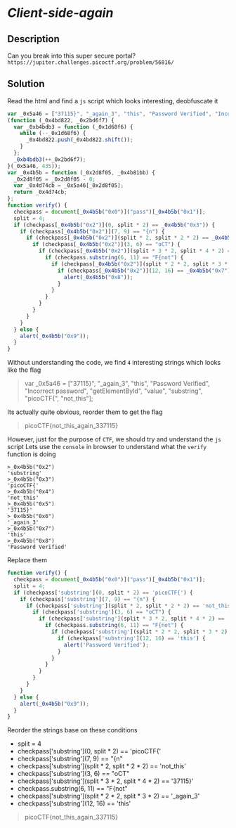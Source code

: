 # **_Client-side-again_**
## Description
Can you break into this super secure portal? `https://jupiter.challenges.picoctf.org/problem/56816/`
## Solution
Read the html and find a  `js` script which looks interesting, deobfuscate it
```js
var _0x5a46 = ["37115}", "_again_3", "this", "Password Verified", "Incorrect password", "getElementById", "value", "substring", "picoCTF{", "not_this"];
(function (_0x4bd822, _0x2bd6f7) {
  var _0xb4bdb3 = function (_0x1d68f6) {
    while (--_0x1d68f6) {
      _0x4bd822.push(_0x4bd822.shift());
    }
  };
  _0xb4bdb3(++_0x2bd6f7);
}(_0x5a46, 435));
var _0x4b5b = function (_0x2d8f05, _0x4b81bb) {
  _0x2d8f05 = _0x2d8f05 - 0;
  var _0x4d74cb = _0x5a46[_0x2d8f05];
  return _0x4d74cb;
};
function verify() {
  checkpass = document[_0x4b5b("0x0")]("pass")[_0x4b5b("0x1")];
  split = 4;
  if (checkpass[_0x4b5b("0x2")](0, split * 2) == _0x4b5b("0x3")) {
    if (checkpass[_0x4b5b("0x2")](7, 9) == "{n") {
      if (checkpass[_0x4b5b("0x2")](split * 2, split * 2 * 2) == _0x4b5b("0x4")) {
        if (checkpass[_0x4b5b("0x2")](3, 6) == "oCT") {
          if (checkpass[_0x4b5b("0x2")](split * 3 * 2, split * 4 * 2) == _0x4b5b("0x5")) {
            if (checkpass.substring(6, 11) == "F{not") {
              if (checkpass[_0x4b5b("0x2")](split * 2 * 2, split * 3 * 2) == _0x4b5b("0x6")) {
                if (checkpass[_0x4b5b("0x2")](12, 16) == _0x4b5b("0x7")) {
                  alert(_0x4b5b("0x8"));
                }
              }
            }
          }
        }
      }
    }
  } else {
    alert(_0x4b5b("0x9"));
  }
}
```
Without understanding the code, we find `4` interesting strings which looks like the flag 
>var _0x5a46 = ["37115}", "_again_3", "this", "Password Verified", "Incorrect password", "getElementById", "value", "substring", "picoCTF{", "not_this"];

Its actually quite obvious, reorder them to get the flag
>picoCTF{not_this_again_337115}

However, just for the purpose of `CTF`,  we should try and understand the `js` script
Lets use the `console` in browser to understand what the `verify` function is doing
```console
>_0x4b5b("0x2")
'substring'
>_0x4b5b("0x3")
'picoCTF{'
>_0x4b5b("0x4")
'not_this'
>_0x4b5b("0x5")
'37115}'
>_0x4b5b("0x6")
'_again_3'
>_0x4b5b("0x7")
'this'
>_0x4b5b("0x8")
'Password Verified'
```
Replace them
```js
function verify() {
  checkpass = document[_0x4b5b("0x0")]("pass")[_0x4b5b("0x1")];
  split = 4;
  if (checkpass['substring'](0, split * 2) == 'picoCTF{') {
    if (checkpass['substring'](7, 9) == "{n") {
      if (checkpass['substring'](split * 2, split * 2 * 2) == 'not_this') {
        if (checkpass['substring'](3, 6) == "oCT") {
          if (checkpass['substring'](split * 3 * 2, split * 4 * 2) == '37115}') {
            if (checkpass.substring(6, 11) == "F{not") {
              if (checkpass['substring'](split * 2 * 2, split * 3 * 2) == '_again_3') {
                if (checkpass['substring'](12, 16) == 'this') {
                  alert('Password Verified');
                }
              }
            }
          }
        }
      }
    }
  } else {
    alert(_0x4b5b("0x9"));
  }
}
```
Reorder the strings base on these conditions
+ split = 4
+ checkpass['substring'](0, split * 2) == 'picoCTF{'
+ checkpass['substring'](7, 9) == "{n"
+ checkpass['substring'](split * 2, split * 2 * 2) == 'not_this'
+ checkpass['substring'](3, 6) == "oCT"
+ checkpass['substring'](split * 3 * 2, split * 4 * 2) == '37115}'
+ checkpass.substring(6, 11) == "F{not"
+ checkpass['substring'](split * 2 * 2, split * 3 * 2) == '_again_3'
+ checkpass['substring'](12, 16) == 'this'


>picoCTF{not_this_again_337115}
